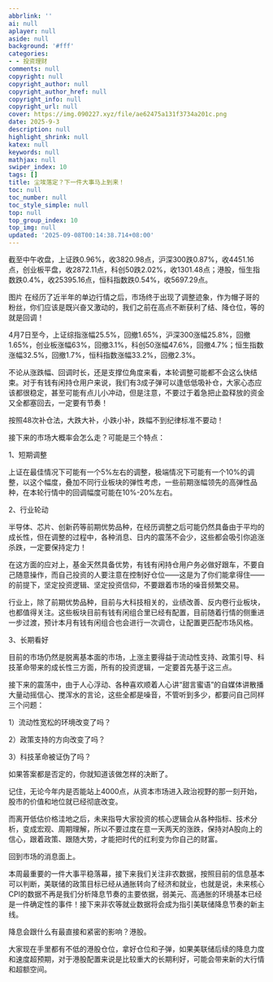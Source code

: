 ```yaml
---
abbrlink: ''
ai: null
aplayer: null
aside: null
background: '#fff'
categories:
- - 投资理财
comments: null
copyright: null
copyright_author: null
copyright_author_href: null
copyright_info: null
copyright_url: null
cover: https://img.090227.xyz/file/ae62475a131f3734a201c.png
date: 2025-9-3
description: null
highlight_shrink: null
katex: null
keywords: null
mathjax: null
swiper_index: 10
tags: []
title: 尘埃落定？下一件大事马上到来！
toc: null
toc_number: null
toc_style_simple: null
top: null
top_group_index: 10
top_img: null
updated: '2025-09-08T00:14:38.714+08:00'
---
```

截至中午收盘，上证跌0.96%，收3820.98点，沪深300跌0.87%，收4451.16点，创业板平盘，收2872.11点，科创50跌2.02%，收1301.48点；港股，恒生指数跌0.4%，收25395.16点，恒科指数跌0.54%，收5697.29点。

图片
在经历了近半年的单边行情之后，市场终于出现了调整迹象，作为帽子哥的粉丝，你们应该是既兴奋又激动的，我们之前在高点不断获利了结、降仓位，等的就是回调！

4月7日至今，上证综指涨幅25.5%，回撤1.65%，沪深300涨幅25.8%，回撤1.65%，创业板涨幅63%，回撤3.1%，科创50涨幅47.6%，回撤4.7%；恒生指数涨幅32.5%，回撤1.7%，恒科指数涨幅33.2%，回撤2.3%。

不论从涨跌幅、回调时长，还是支撑位角度来看，本轮调整可能都不会这么快结束。对于有钱有闲持仓用户来说，我们有3成子弹可以逢低低吸补仓，大家心态应该都很稳定，甚至可能有点儿小冲动，但是注意，不要过于着急把止盈释放的资金又全都塞回去，一定要有节奏！

按照48次补仓法，大跌大补，小跌小补，跌幅不到纪律标准不要动！

接下来的市场大概率会怎么走？可能是三个特点：

1、短期调整

上证在最佳情况下可能有一个5%左右的调整，极端情况下可能有一个10%的调整，以这个幅度，叠加不同行业板块的弹性考虑，一些前期涨幅领先的高弹性品种，在本轮行情中的回调幅度可能在10%-20%左右。

2、行业轮动

半导体、芯片、创新药等前期优势品种，在经历调整之后可能仍然具备由于平均的成长性，但在调整的过程中，各种消息、日内的震荡不会少，这些都会吸引你追涨杀跌，一定要保持定力！

在这方面的应对上，基金天然具备优势，有钱有闲持仓用户务必做好跟车，不要自己随意操作，而自己投资的人要注意在控制好仓位——这是为了你们能拿得住——的前提下，坚定投资逻辑、坚定投资信仰，不要跟着市场的噪音频繁交易。

行业上，除了前期优势品种，目前与大科技相关的，业绩改善、反内卷行业板块，也都值得关注。这些板块目前有钱有闲组合里已经有配置，目前随着行情的侧重进一步过渡，预计本月有钱有闲组合也会进行一次调仓，让配置更匹配市场风格。

3、长期看好

目前的市场仍然是脱离基本面的市场，上涨主要得益于流动性支持、政策引导、科技革命带来的成长性三方面，所有的投资逻辑，一定要首先基于这三点。

接下来的震荡中，由于人心浮动、各种喜欢顺着人心讲“甜言蜜语”的自媒体讲散播大量动摇信心、搅浑水的言论，这些全都是噪音，不管听到多少，都要问自己同样三个问题：

1）流动性宽松的环境改变了吗？

2）政策支持的方向改变了吗？

3）科技革命被证伪了吗？

如果答案都是否定的，你就知道该做怎样的决断了。

记住，无论今年内是否能站上4000点，从资本市场进入政治视野的那一刻开始，股市的价值和地位就已经彻底改变。

而离开低估价格洼地之后，未来指导大家投资的核心逻辑会从各种指标、技术分析，变成宏观、周期理解，所以不要过度在意一天两天的涨跌，保持对A股向上的信心，跟着政策、跟随大势，才能把时代的红利变为你自己的财富。

回到市场的消息面上。

本周最重要的一件大事平稳落幕，接下来我们关注非农数据，按照目前的信息基本可以判断，美联储的政策目标已经从通胀转向了经济和就业，也就是说，未来核心CPI的数据不再是我们分析降息节奏的主要依据，弱美元、高通胀的环境基本已经是一件确定性的事件！接下来非农等就业数据将会成为指引美联储降息节奏的新主线。

降息会跟什么有最直接和紧密的影响？港股。

大家现在手里都有不低的港股仓位，拿好仓位和子弹，如果美联储后续的降息力度和速度超预期，对于港股配置来说是比较重大的长期利好，可能会带来新的大行情和超额空间。
